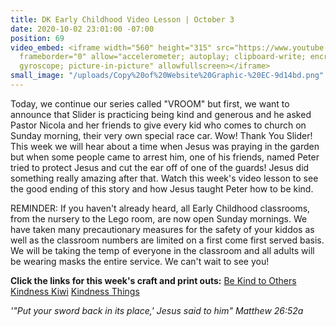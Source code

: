 ```yaml
---
title: DK Early Childhood Video Lesson | October 3
date: 2020-10-02 23:01:00 -07:00
position: 69
video_embed: <iframe width="560" height="315" src="https://www.youtube.com/embed/YW1zbd0vCDw"
  frameborder="0" allow="accelerometer; autoplay; clipboard-write; encrypted-media;
  gyroscope; picture-in-picture" allowfullscreen></iframe>
small_image: "/uploads/Copy%20of%20Website%20Graphic-%20EC-9d14bd.png"
---
```


Today, we continue our series called "VROOM" but first, we want to announce that Slider is practicing being kind and generous and he asked Pastor Nicola and her friends to give every kid who comes to church on Sunday morning, their very own special race car. Wow! Thank You Slider! This week we will hear about a time when Jesus was praying in the garden but when some people came to arrest him, one of his friends, named Peter tried to protect Jesus and cut the ear off of one of the guards! Jesus did something really amazing after that. Watch this week's video lesson to see the good ending of this story and how Jesus taught Peter how to be kind.

REMINDER: If you haven't already heard, all Early Childhood classrooms, from the nursery to the Lego room, are now open Sunday mornings. We have taken many precautionary measures for the safety of your kiddos as well as the classroom numbers are limited on a first come first served basis. We will be taking the temp of everyone in the classroom and all adults will be wearing masks the entire service. We can't wait to see you!

**Click the links for this week's craft and print outs:**
[Be Kind to Others](https://drive.google.com/file/d/1Ypb2FT7saCPK5gFUFjasiCsVKf6hpc6k/view?usp=sharing)
[Kindness Kiwi](https://drive.google.com/file/d/1OBrAUgmDvY4mwwJ_YPMRqYSBrHfZ9_0I/view?usp=sharing)
[Kindness Things](https://drive.google.com/file/d/1Ap5Oh3ahOQ1ZFIMK9WOiohHrcEhDi-il/view?usp=sharing)

*'"Put your sword back in its place,' Jesus said to him" Matthew 26:52a*